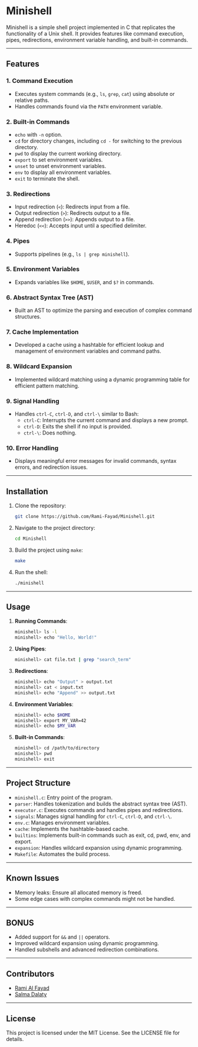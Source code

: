 
# Minishell

Minishell is a simple shell project implemented in C that replicates the functionality of a Unix shell. It provides features like command execution, pipes, redirections, environment variable handling, and built-in commands.

---

## Features

### 1. **Command Execution**

- Executes system commands (e.g., `ls`, `grep`, `cat`) using absolute or relative paths.
- Handles commands found via the `PATH` environment variable.

### 2. **Built-in Commands**

- `echo` with `-n` option.
- `cd` for directory changes, including `cd -` for switching to the previous directory.
- `pwd` to display the current working directory.
- `export` to set environment variables.
- `unset` to unset environment variables.
- `env` to display all environment variables.
- `exit` to terminate the shell.

### 3. **Redirections**

- Input redirection (`<`): Redirects input from a file.
- Output redirection (`>`): Redirects output to a file.
- Append redirection (`>>`): Appends output to a file.
- Heredoc (`<<`): Accepts input until a specified delimiter.

### 4. **Pipes**

- Supports pipelines (e.g., `ls | grep minishell`).

### 5. **Environment Variables**

- Expands variables like `$HOME`, `$USER`, and `$?` in commands.

### 6. **Abstract Syntax Tree (AST)**

- Built an AST to optimize the parsing and execution of complex command structures.

### 7. **Cache Implementation**

- Developed a cache using a hashtable for efficient lookup and management of environment variables and command paths.

### 8. **Wildcard Expansion**

- Implemented wildcard matching using a dynamic programming table for efficient pattern matching.

### 9. **Signal Handling**

- Handles `ctrl-C`, `ctrl-D`, and `ctrl-\` similar to Bash:
  - `ctrl-C`: Interrupts the current command and displays a new prompt.
  - `ctrl-D`: Exits the shell if no input is provided.
  - `ctrl-\`: Does nothing.

### 10. **Error Handling**

- Displays meaningful error messages for invalid commands, syntax errors, and redirection issues.

---

## Installation

1. Clone the repository:

   ```bash
   git clone https://github.com/Rami-Fayad/Minishell.git
   ```

2. Navigate to the project directory:

   ```bash
   cd Minishell
   ```

3. Build the project using `make`:

   ```bash
   make
   ```

4. Run the shell:

   ```bash
   ./minishell
   ```

---

## Usage

1. **Running Commands**:

   ```bash
   minishell> ls -l
   minishell> echo "Hello, World!"
   ```

2. **Using Pipes**:

   ```bash
   minishell> cat file.txt | grep "search_term"
   ```

3. **Redirections**:

   ```bash
   minishell> echo "Output" > output.txt
   minishell> cat < input.txt
   minishell> echo "Append" >> output.txt
   ```

4. **Environment Variables**:

   ```bash
   minishell> echo $HOME
   minishell> export MY_VAR=42
   minishell> echo $MY_VAR
   ```

5. **Built-in Commands**:

   ```bash
   minishell> cd /path/to/directory
   minishell> pwd
   minishell> exit
   ```

---

## Project Structure

- `minishell.c`: Entry point of the program.
- `parser`: Handles tokenization and builds the abstract syntax tree (AST).
- `executor.c`: Executes commands and handles pipes and redirections.
- `signals`: Manages signal handling for `ctrl-C`, `ctrl-D`, and `ctrl-\`.
- `env.c`: Manages environment variables.
- `cache`: Implements the hashtable-based cache.
- `builtins`: Implements built-in commands such as exit, cd, pwd, env, and export.
- `expansion`: Handles wildcard expansion using dynamic programming.
- `Makefile`: Automates the build process.

---

## Known Issues

- Memory leaks: Ensure all allocated memory is freed.
- Some edge cases with complex commands might not be handled.

---

## BONUS

- Added support for `&&` and `||` operators.
- Improved wildcard expansion using dynamic programming.
- Handled subshells and advanced redirection combinations.

---

## Contributors

- [Rami Al Fayad](https://github.com/Rami-Fayad)
- [Salma Dalaty](https://github.com/salmadalaty)

---

## License

This project is licensed under the MIT License. See the LICENSE file for details.
